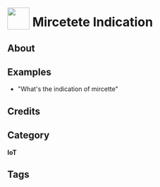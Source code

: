 # <img src="https://raw.githack.com/FortAwesome/Font-Awesome/master/svgs/solid/ankh.svg" card_color="#E6D3FF" width="50" height="50" style="vertical-align:bottom"/> Mircetete Indication


## About


## Examples
* "What's the indication of mircette"

## Credits


## Category
**IoT**

## Tags

